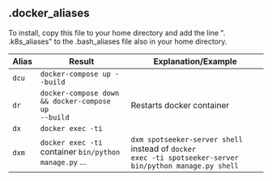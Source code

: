 ## .docker_aliases

To install, copy this file to your home directory and add the line ". .k8s_aliases" to the .bash_aliases file also in your home directory.

| Alias | Result | Explanation/Example |
| --- | --- | --- |
| <code>dcu</code> | <code>docker-compose up --build</code> | |
| <code>dr</code> | <code>docker-compose down && docker-compose up --build</code> | Restarts docker container |
| <code>dx</code> | <code>docker exec -ti</code> | |
| <code>dxm</code> | <code>docker exec -ti</code> container <code>bin/python manage.py</code> ... | <code>dxm spotseeker-server shell</code> instead of <code>docker exec -ti spotseeker-server bin/python manage.py shell</code> |


